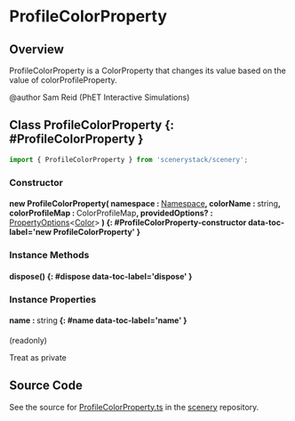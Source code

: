 # ProfileColorProperty

## Overview

ProfileColorProperty is a ColorProperty that changes its value based on the value of colorProfileProperty.

@author Sam Reid (PhET Interactive Simulations)

## Class ProfileColorProperty {: #ProfileColorProperty }


```js
import { ProfileColorProperty } from 'scenerystack/scenery';
```
### Constructor

#### new ProfileColorProperty( namespace : <span style="font-weight: 400;">[Namespace](../phet-core/Namespace.md)</span>, colorName : <span style="font-weight: 400;"><span style="color: hsla(calc(var(--md-hue) + 180deg),80%,40%,1);">string</span></span>, colorProfileMap : <span style="font-weight: 400;">ColorProfileMap</span>, providedOptions? : <span style="font-weight: 400;">[PropertyOptions](../axon/Property.md#PropertyOptions)&lt;[Color](../scenery/Color.md)&gt;</span> ) {: #ProfileColorProperty-constructor data-toc-label='new ProfileColorProperty' }

### Instance Methods

#### dispose() {: #dispose data-toc-label='dispose' }

### Instance Properties

#### name : <span style="font-weight: 400;"><span style="color: hsla(calc(var(--md-hue) + 180deg),80%,40%,1);">string</span></span> {: #name data-toc-label='name' }

(readonly)

Treat as private



## Source Code

See the source for [ProfileColorProperty.ts](https://github.com/phetsims/scenery/blob/main/js/util/ProfileColorProperty.ts) in the [scenery](https://github.com/phetsims/scenery) repository.
